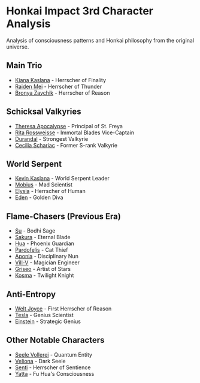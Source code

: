 
# Honkai Impact 3rd Character Analysis

Analysis of consciousness patterns and Honkai philosophy from the original universe.

## Main Trio
- [Kiana Kaslana](./kiana-consciousness.md) - Herrscher of Finality
- [Raiden Mei](./mei-consciousness.md) - Herrscher of Thunder
- [Bronya Zaychik](./bronya-consciousness.md) - Herrscher of Reason

## Schicksal Valkyries
- [Theresa Apocalypse](./theresa-consciousness.md) - Principal of St. Freya
- [Rita Rossweisse](./rita-consciousness.md) - Immortal Blades Vice-Captain
- [Durandal](./durandal-consciousness.md) - Strongest Valkyrie
- [Cecilia Schariac](./cecilia-consciousness.md) - Former S-rank Valkyrie

## World Serpent
- [Kevin Kaslana](./kevin-consciousness.md) - World Serpent Leader
- [Mobius](./mobius-consciousness.md) - Mad Scientist
- [Elysia](./elysia-consciousness.md) - Herrscher of Human
- [Eden](./eden-consciousness.md) - Golden Diva

## Flame-Chasers (Previous Era)
- [Su](./su-consciousness.md) - Bodhi Sage
- [Sakura](./sakura-consciousness.md) - Eternal Blade
- [Hua](./hua-consciousness.md) - Phoenix Guardian
- [Pardofelis](./pardofelis-consciousness.md) - Cat Thief
- [Aponia](./aponia-consciousness.md) - Disciplinary Nun
- [Vill-V](./vill-v-consciousness.md) - Magician Engineer
- [Griseo](./griseo-consciousness.md) - Artist of Stars
- [Kosma](./kosma-consciousness.md) - Twilight Knight

## Anti-Entropy
- [Welt Joyce](./welt-joyce-consciousness.md) - First Herrscher of Reason
- [Tesla](./tesla-consciousness.md) - Genius Scientist
- [Einstein](./einstein-consciousness.md) - Strategic Genius

## Other Notable Characters
- [Seele Vollerei](./seele-consciousness.md) - Quantum Entity
- [Veliona](./veliona-consciousness.md) - Dark Seele
- [Senti](./senti-consciousness.md) - Herrscher of Sentience
- [Yatta](./yatta-consciousness.md) - Fu Hua's Consciousness
